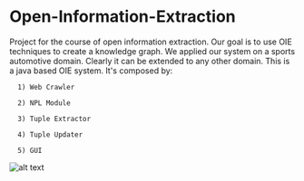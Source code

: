 # Open-Information-Extraction
Project for the course of open information extraction.
Our goal is to use OIE techniques to create a knowledge graph.
We applied our system on a sports automotive domain. Clearly it can be extended to any other domain.
This is a java based OIE system.
It's composed by:

      1) Web Crawler 
      
      2) NPL Module
      
      3) Tuple Extractor
      
      4) Tuple Updater 
      
      5) GUI

![alt text](https://raw.githubusercontent.com/Antonio-Cruciani/Open-Information-Extraction/arch.png)
